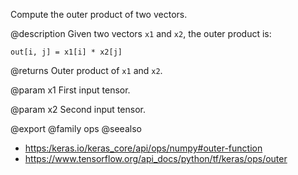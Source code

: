 Compute the outer product of two vectors.

@description
Given two vectors `x1` and `x2`, the outer product is:

```
out[i, j] = x1[i] * x2[j]
```

@returns
    Outer product of `x1` and `x2`.

@param x1
First input tensor.

@param x2
Second input tensor.

@export
@family ops
@seealso
+ <https:/keras.io/keras_core/api/ops/numpy#outer-function>
+ <https://www.tensorflow.org/api_docs/python/tf/keras/ops/outer>

